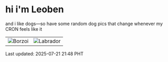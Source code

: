 # hi i'm Leoben

and i like dogs—so have some random dog pics that change whenever my CRON feels like it

|  |  |
|--------|----------|
| ![Borzoi](https://random-dog-vercel.vercel.app/api/random-borzoi?v=1753105682) | ![Labrador](https://random-dog-vercel.vercel.app/api/random-labrador?v=1753105682) |

Last updated: 2025-07-21 21:48 PHT

